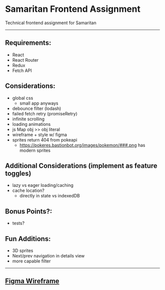 # Samaritan Frontend Assignment

Technical frontend assignment for Samaritan

---

## Requirements:

- React
- React Router
- Redux
- Fetch API

## Considerations:

- global css
  - small app anyways
- debounce filter (lodash)
- failed fetch retry (promiseRetry)
- infinite scrolling
- loading animations
- js Map obj >> obj literal
- wireframe + style w/ figma
- sprites return 404 from pokeapi
  - https://pokeres.bastionbot.org/images/pokemon/###.png has modern sprites

## Additional Considerations (implement as feature toggles)

- lazy vs eager loading/caching
- cache location?
  - directly in state vs indexedDB

## Bonus Points?:

- tests?

## Fun Additions:

- 3D sprites
- Next/prev navigation in details view
- more capable filter

---

## [Figma Wireframe](https://www.figma.com/file/DxO5kPOiwBBfHQwcBxWIk2/Samaritan-Pokedex)
